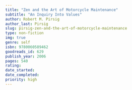 ```yaml
---
title: "Zen and the Art of Motorcycle Maintenance"
subtitle: "An Inquiry Into Values"
author: Robert M. Pirsig
author_last: Pirsig
slug: pirsig-zen-and-the-art-of-motorcycle-maintenance
type: non-fiction
img: true
genre: self
isbn: 9780060589462
goodreads_id: 629
publish_year: 2006
pages: 540
rating: 
date_started:
date_completed:
priority: high
---
```

